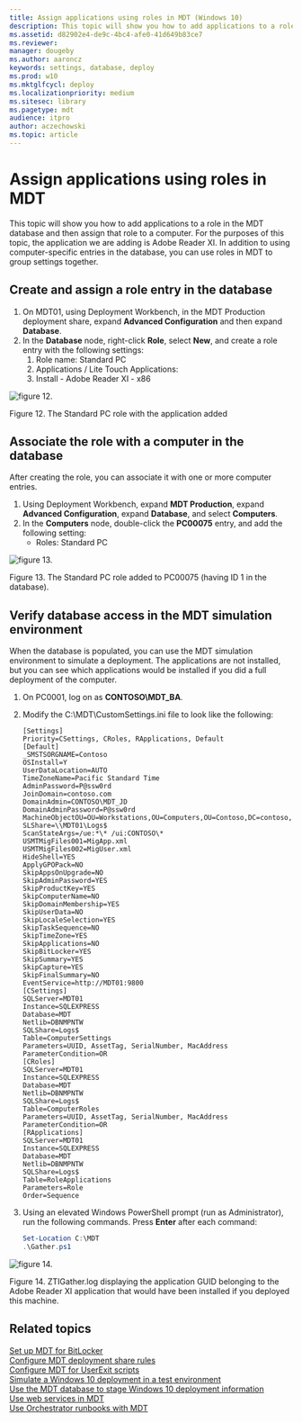 ```yaml
---
title: Assign applications using roles in MDT (Windows 10)
description: This topic will show you how to add applications to a role in the MDT database and then assign that role to a computer.
ms.assetid: d82902e4-de9c-4bc4-afe0-41d649b83ce7
ms.reviewer: 
manager: dougeby
ms.author: aaroncz
keywords: settings, database, deploy
ms.prod: w10
ms.mktglfcycl: deploy
ms.localizationpriority: medium
ms.sitesec: library
ms.pagetype: mdt
audience: itpro
author: aczechowski
ms.topic: article
---
```


# Assign applications using roles in MDT

This topic will show you how to add applications to a role in the MDT database and then assign that role to a computer. For the purposes of this topic, the application we are adding is Adobe Reader XI. In addition to using computer-specific entries in the database, you can use roles in MDT to group settings together.

## <a href="" id="sec01"></a>Create and assign a role entry in the database

1.  On MDT01, using Deployment Workbench, in the MDT Production deployment share, expand **Advanced Configuration** and then expand **Database**.
2.  In the **Database** node, right-click **Role**, select **New**, and create a role entry with the following settings:
    1.  Role name: Standard PC
    2.  Applications / Lite Touch Applications:
    3.  Install - Adobe Reader XI - x86

![figure 12.](../images/mdt-09-fig12.png)

Figure 12. The Standard PC role with the application added

## <a href="" id="sec02"></a>Associate the role with a computer in the database

After creating the role, you can associate it with one or more computer entries.
1.  Using Deployment Workbench, expand **MDT Production**, expand **Advanced Configuration**, expand **Database**, and select **Computers**.
2.  In the **Computers** node, double-click the **PC00075** entry, and add the following setting:
    -   Roles: Standard PC

![figure 13.](../images/mdt-09-fig13.png)

Figure 13. The Standard PC role added to PC00075 (having ID 1 in the database).

## <a href="" id="sec03"></a>Verify database access in the MDT simulation environment

When the database is populated, you can use the MDT simulation environment to simulate a deployment. The applications are not installed, but you can see which applications would be installed if you did a full deployment of the computer.
1.  On PC0001, log on as **CONTOSO\\MDT\_BA**.
2.  Modify the C:\\MDT\\CustomSettings.ini file to look like the following:

    ``` 
    [Settings]
    Priority=CSettings, CRoles, RApplications, Default
    [Default]
    _SMSTSORGNAME=Contoso
    OSInstall=Y
    UserDataLocation=AUTO
    TimeZoneName=Pacific Standard Time 
    AdminPassword=P@ssw0rd
    JoinDomain=contoso.com
    DomainAdmin=CONTOSO\MDT_JD
    DomainAdminPassword=P@ssw0rd
    MachineObjectOU=OU=Workstations,OU=Computers,OU=Contoso,DC=contoso,DC=com
    SLShare=\\MDT01\Logs$
    ScanStateArgs=/ue:*\* /ui:CONTOSO\*
    USMTMigFiles001=MigApp.xml
    USMTMigFiles002=MigUser.xml
    HideShell=YES
    ApplyGPOPack=NO
    SkipAppsOnUpgrade=NO
    SkipAdminPassword=YES
    SkipProductKey=YES
    SkipComputerName=NO
    SkipDomainMembership=YES
    SkipUserData=NO
    SkipLocaleSelection=YES
    SkipTaskSequence=NO
    SkipTimeZone=YES
    SkipApplications=NO
    SkipBitLocker=YES
    SkipSummary=YES
    SkipCapture=YES
    SkipFinalSummary=NO
    EventService=http://MDT01:9800
    [CSettings]
    SQLServer=MDT01
    Instance=SQLEXPRESS
    Database=MDT
    Netlib=DBNMPNTW
    SQLShare=Logs$
    Table=ComputerSettings
    Parameters=UUID, AssetTag, SerialNumber, MacAddress
    ParameterCondition=OR
    [CRoles]
    SQLServer=MDT01
    Instance=SQLEXPRESS
    Database=MDT
    Netlib=DBNMPNTW
    SQLShare=Logs$
    Table=ComputerRoles
    Parameters=UUID, AssetTag, SerialNumber, MacAddress
    ParameterCondition=OR
    [RApplications]
    SQLServer=MDT01
    Instance=SQLEXPRESS
    Database=MDT
    Netlib=DBNMPNTW
    SQLShare=Logs$
    Table=RoleApplications
    Parameters=Role
    Order=Sequence
    ```

3.  Using an elevated Windows PowerShell prompt (run as Administrator), run the following commands. Press **Enter** after each command:

    ``` powershell
    Set-Location C:\MDT
    .\Gather.ps1

    ```

![figure 14.](../images/mdt-09-fig14.png)

Figure 14. ZTIGather.log displaying the application GUID belonging to the Adobe Reader XI application that would have been installed if you deployed this machine.

## Related topics

[Set up MDT for BitLocker](set-up-mdt-for-bitlocker.md)
<BR>[Configure MDT deployment share rules](configure-mdt-deployment-share-rules.md)
<BR>[Configure MDT for UserExit scripts](configure-mdt-for-userexit-scripts.md)
<BR>[Simulate a Windows 10 deployment in a test environment](simulate-a-windows-10-deployment-in-a-test-environment.md)
<BR>[Use the MDT database to stage Windows 10 deployment information](use-the-mdt-database-to-stage-windows-10-deployment-information.md)
<BR>[Use web services in MDT](use-web-services-in-mdt.md)
<BR>[Use Orchestrator runbooks with MDT](use-orchestrator-runbooks-with-mdt.md)
 
 
